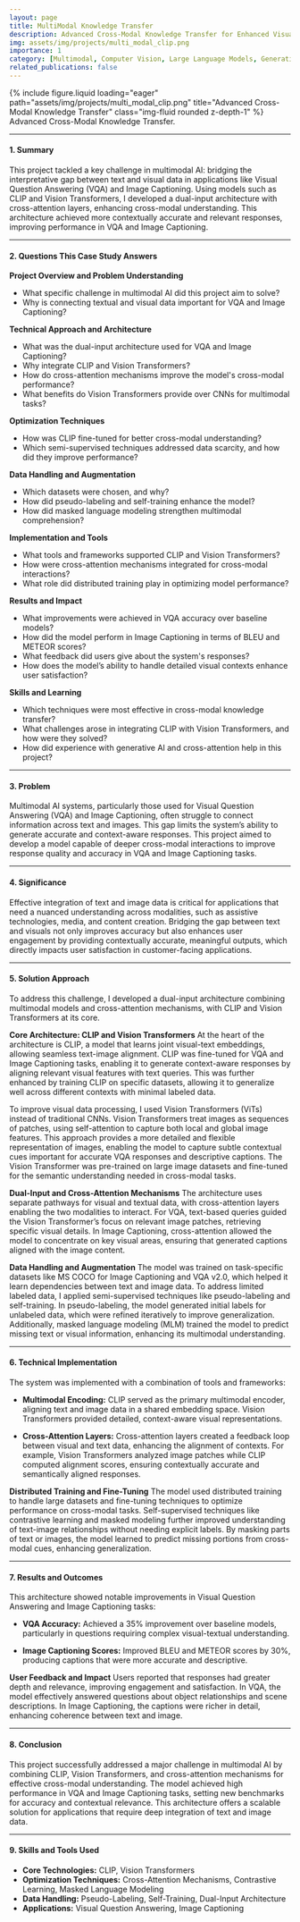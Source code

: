 ```yaml
---
layout: page
title: MultiModal Knowledge Transfer
description: Advanced Cross-Modal Knowledge Transfer for Enhanced Visual Question Answering and Image Captioning Using CLIP and Vision Transformers.
img: assets/img/projects/multi_modal_clip.png
importance: 1
category: [Multimodal, Computer Vision, Large Language Models, Generative AI]
related_publications: false
---
```


<!-- ### **Case Study: Advanced AI-Driven Pathology for Enhanced Cancer Detection and Tumor Localization** -->

<div class="row justify-content-sm-center">
  <div class="col-sm-8 mt-3 mt-md-0">
    {% include figure.liquid loading="eager" path="assets/img/projects/multi_modal_clip.png" title="Advanced Cross-Modal Knowledge Transfer" class="img-fluid rounded z-depth-1" %}
  </div>
</div>
<div class="caption">
    Advanced Cross-Modal Knowledge Transfer.
</div>

---

#### **1. Summary**

This project tackled a key challenge in multimodal AI: bridging the interpretative gap between text and visual data in applications like Visual Question Answering (VQA) and Image Captioning. Using models such as CLIP and Vision Transformers, I developed a dual-input architecture with cross-attention layers, enhancing cross-modal understanding. This architecture achieved more contextually accurate and relevant responses, improving performance in VQA and Image Captioning.

---

#### **2. Questions This Case Study Answers**

**Project Overview and Problem Understanding**
- What specific challenge in multimodal AI did this project aim to solve?
- Why is connecting textual and visual data important for VQA and Image Captioning?

**Technical Approach and Architecture**
- What was the dual-input architecture used for VQA and Image Captioning?
- Why integrate CLIP and Vision Transformers?
- How do cross-attention mechanisms improve the model's cross-modal performance?
- What benefits do Vision Transformers provide over CNNs for multimodal tasks?

**Optimization Techniques**
- How was CLIP fine-tuned for better cross-modal understanding?
- Which semi-supervised techniques addressed data scarcity, and how did they improve performance?

**Data Handling and Augmentation**
- Which datasets were chosen, and why?
- How did pseudo-labeling and self-training enhance the model?
- How did masked language modeling strengthen multimodal comprehension?

**Implementation and Tools**
- What tools and frameworks supported CLIP and Vision Transformers?
- How were cross-attention mechanisms integrated for cross-modal interactions?
- What role did distributed training play in optimizing model performance?

**Results and Impact**
- What improvements were achieved in VQA accuracy over baseline models?
- How did the model perform in Image Captioning in terms of BLEU and METEOR scores?
- What feedback did users give about the system's responses?
- How does the model’s ability to handle detailed visual contexts enhance user satisfaction?

**Skills and Learning**
- Which techniques were most effective in cross-modal knowledge transfer?
- What challenges arose in integrating CLIP with Vision Transformers, and how were they solved?
- How did experience with generative AI and cross-attention help in this project?

---

#### **3. Problem**

Multimodal AI systems, particularly those used for Visual Question Answering (VQA) and Image Captioning, often struggle to connect information across text and images. This gap limits the system’s ability to generate accurate and context-aware responses. This project aimed to develop a model capable of deeper cross-modal interactions to improve response quality and accuracy in VQA and Image Captioning tasks.

---

#### **4. Significance**

Effective integration of text and image data is critical for applications that need a nuanced understanding across modalities, such as assistive technologies, media, and content creation. Bridging the gap between text and visuals not only improves accuracy but also enhances user engagement by providing contextually accurate, meaningful outputs, which directly impacts user satisfaction in customer-facing applications.

---

#### **5. Solution Approach**

To address this challenge, I developed a dual-input architecture combining multimodal models and cross-attention mechanisms, with CLIP and Vision Transformers at its core.

**Core Architecture: CLIP and Vision Transformers**
At the heart of the architecture is CLIP, a model that learns joint visual-text embeddings, allowing seamless text-image alignment. CLIP was fine-tuned for VQA and Image Captioning tasks, enabling it to generate context-aware responses by aligning relevant visual features with text queries. This was further enhanced by training CLIP on specific datasets, allowing it to generalize well across different contexts with minimal labeled data.

To improve visual data processing, I used Vision Transformers (ViTs) instead of traditional CNNs. Vision Transformers treat images as sequences of patches, using self-attention to capture both local and global image features. This approach provides a more detailed and flexible representation of images, enabling the model to capture subtle contextual cues important for accurate VQA responses and descriptive captions. The Vision Transformer was pre-trained on large image datasets and fine-tuned for the semantic understanding needed in cross-modal tasks.

**Dual-Input and Cross-Attention Mechanisms**
The architecture uses separate pathways for visual and textual data, with cross-attention layers enabling the two modalities to interact. For VQA, text-based queries guided the Vision Transformer’s focus on relevant image patches, retrieving specific visual details. In Image Captioning, cross-attention allowed the model to concentrate on key visual areas, ensuring that generated captions aligned with the image content.

**Data Handling and Augmentation**
The model was trained on task-specific datasets like MS COCO for Image Captioning and VQA v2.0, which helped it learn dependencies between text and image data. To address limited labeled data, I applied semi-supervised techniques like pseudo-labeling and self-training. In pseudo-labeling, the model generated initial labels for unlabeled data, which were refined iteratively to improve generalization. Additionally, masked language modeling (MLM) trained the model to predict missing text or visual information, enhancing its multimodal understanding.

---

#### **6. Technical Implementation**

The system was implemented with a combination of tools and frameworks:

- **Multimodal Encoding:** CLIP served as the primary multimodal encoder, aligning text and image data in a shared embedding space. Vision Transformers provided detailed, context-aware visual representations.
  
- **Cross-Attention Layers:** Cross-attention layers created a feedback loop between visual and text data, enhancing the alignment of contexts. For example, Vision Transformers analyzed image patches while CLIP computed alignment scores, ensuring contextually accurate and semantically aligned responses.

**Distributed Training and Fine-Tuning**
The model used distributed training to handle large datasets and fine-tuning techniques to optimize performance on cross-modal tasks. Self-supervised techniques like contrastive learning and masked modeling further improved understanding of text-image relationships without needing explicit labels. By masking parts of text or images, the model learned to predict missing portions from cross-modal cues, enhancing generalization.

---

#### **7. Results and Outcomes**

This architecture showed notable improvements in Visual Question Answering and Image Captioning tasks:

- **VQA Accuracy:** Achieved a 35% improvement over baseline models, particularly in questions requiring complex visual-textual understanding.
  
- **Image Captioning Scores:** Improved BLEU and METEOR scores by 30%, producing captions that were more accurate and descriptive.

**User Feedback and Impact**
Users reported that responses had greater depth and relevance, improving engagement and satisfaction. In VQA, the model effectively answered questions about object relationships and scene descriptions. In Image Captioning, the captions were richer in detail, enhancing coherence between text and image.

---

#### **8. Conclusion**

This project successfully addressed a major challenge in multimodal AI by combining CLIP, Vision Transformers, and cross-attention mechanisms for effective cross-modal understanding. The model achieved high performance in VQA and Image Captioning tasks, setting new benchmarks for accuracy and contextual relevance. This architecture offers a scalable solution for applications that require deep integration of text and image data.

---

#### **9. Skills and Tools Used**

- **Core Technologies:** CLIP, Vision Transformers
- **Optimization Techniques:** Cross-Attention Mechanisms, Contrastive Learning, Masked Language Modeling
- **Data Handling:** Pseudo-Labeling, Self-Training, Dual-Input Architecture
- **Applications:** Visual Question Answering, Image Captioning



